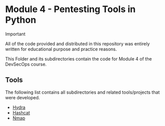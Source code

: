 # Module 4 - Pentesting Tools in Python

> [!IMPORTANT]
> All of the code provided and distributed in this repository was entirely written for educational purpose and practice reasons.

This Folder and its subdirectories contain the code for Module 4 of the DevSecOps course.

## Tools

The following list contains all subdirectories and related tools/projects that were developed.

- [Hydra](./hydra/README.md)
- [Hashcat](./hashcat/README.md)
- [Nmap](./nmap/Readme.md)
